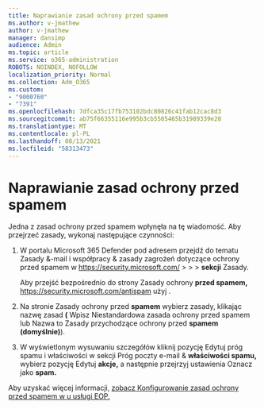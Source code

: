 ```yaml
---
title: Naprawianie zasad ochrony przed spamem
ms.author: v-jmathew
author: v-jmathew
manager: dansimp
audience: Admin
ms.topic: article
ms.service: o365-administration
ROBOTS: NOINDEX, NOFOLLOW
localization_priority: Normal
ms.collection: Adm_O365
ms.custom:
- "9000760"
- "7391"
ms.openlocfilehash: 7dfca35c17fb753102bdc80826c41fab12cac8d3
ms.sourcegitcommit: ab75f66355116e995b3cb5505465b31989339e28
ms.translationtype: MT
ms.contentlocale: pl-PL
ms.lasthandoff: 08/13/2021
ms.locfileid: "58313473"
---
```

# <a name="fix-anti-spam-policy"></a>Naprawianie zasad ochrony przed spamem

Jedna z zasad ochrony przed spamem wpłynęła na tę wiadomość. Aby przejrzeć zasady, wykonaj następujące czynności:

1. W portalu Microsoft 365 Defender pod adresem przejdź do tematu Zasady &-mail i współpracy & zasady zagrożeń dotyczące ochrony przed spamem w <https://security.microsoft.com/>  \>  \>  \>  **sekcji** Zasady.

   Aby przejść bezpośrednio do strony Zasady ochrony **przed spamem,** <https://security.microsoft.com/antispam> użyj .

2. Na stronie Zasady ochrony przed **spamem** wybierz zasady, klikając nazwę zasad **(** Wpisz  Niestandardowa zasada ochrony przed spamem lub Nazwa to Zasady przychodzące ochrony przed **spamem** **(domyślnie)**).

3. W wyświetlonym wysuwaniu  szczegółów kliknij pozycję Edytuj próg spamu i właściwości w sekcji Próg poczty e-mail & **właściwości spamu,** wybierz pozycję Edytuj **akcje,** a następnie przejrzyj ustawienia Oznacz jako **spam.**

Aby uzyskać więcej informacji, [zobacz Konfigurowanie zasad ochrony przed spamem w u usługi EOP.](https://docs.microsoft.com/microsoft-365/security/office-365-security/configure-your-spam-filter-policies)

